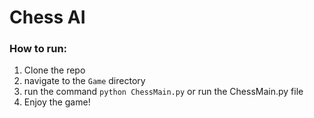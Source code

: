# Chess AI

### How to run:
1. Clone the repo
2. navigate to the `Game` directory
3. run the command `python ChessMain.py` or run the ChessMain.py file
4. Enjoy the game!
